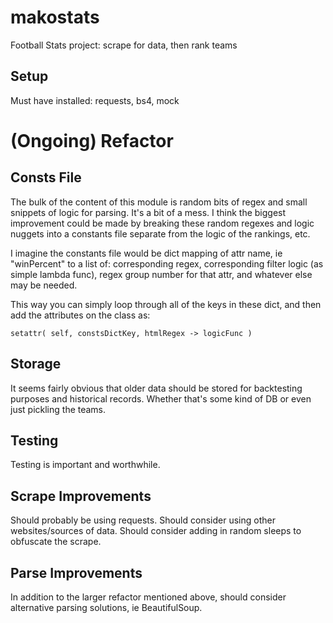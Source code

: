 # makostats
Football Stats project: scrape for data, then rank teams

## Setup
Must have installed: requests, bs4, mock


# (Ongoing) Refactor


## Consts File
The bulk of the content of this module is random bits of regex and small snippets of logic for parsing. It's a bit of a mess. I think the biggest improvement could be made by breaking these random regexes and logic nuggets into a constants file separate from the logic of the rankings, etc. 

I imagine the constants file would be dict mapping of attr name, ie "winPercent" to a list of: corresponding regex, corresponding filter logic (as simple lambda func), regex group number for that attr, and whatever else may be needed. 

This way you can simply loop through all of the keys in these dict, and then add the attributes on the class as:

    setattr( self, constsDictKey, htmlRegex -> logicFunc )


## Storage
It seems fairly obvious that older data should be stored for backtesting purposes and historical records. Whether that's some kind of DB or even just pickling the teams. 

## Testing
Testing is important and worthwhile.

## Scrape Improvements
Should probably be using requests. Should consider using other websites/sources of data. Should consider adding in random sleeps to obfuscate the scrape.

## Parse Improvements
In addition to the larger refactor mentioned above, should consider alternative parsing solutions, ie BeautifulSoup.

